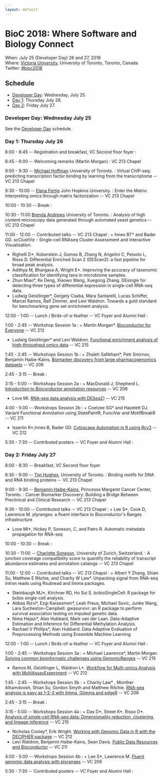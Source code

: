 ```yaml
---
layout: default
---
```

# BioC 2018: Where Software and Biology Connect

When: July 25 (Developer Day) 26 and 27, 2018 <br />
Where: [Victoria University][venue], University of Toronto, Toronto, Canada<br />
Twitter: [#bioc2018][tweet]

[tweet]: https://twitter.com/hashtag/bioc2018?f=tweets
[venue]: ./travel-accommodations

## Schedule

* [Developer Day](schedule-developer-day): Wednesday, July 25.
* [Day 1](#day-1-thursday-july-26): Thursday July 26.
* [Day 2](#day-2-friday-july-27): Friday July 27.

[1]: http://sites.utoronto.ca/andrewslab/
[2]: https://www.pmgenomics.ca/bhklab/
[3]: https://www.rits.onc.jhmi.edu/DBB/members/?members=Faculty&member=efertig1
[4]: https://csoneson.github.io/
[5]: https://hoffmanlab.org/
[6]: http://hugheslab.med.utoronto.ca/

### Developer Day: Wednesday July 25

See the [Developer Day](schedule-developer-day) schedule.
   
### Day 1: Thursday July 26

8:00 - 8:45 -- Registration and breakfast, VC Second floor foyer
: 

8:45 - 9:00 -- Welcoming remarks (Martin Morgan)
: VC 213 Chapel

9:00 - 9:30 -- [Michael Hoffman][5] University of Toronto.
: Virtual ChIP-seq: predicting transcription factor binding by
  learning from the transcriptome -- VC 213 Chapel

9:30 - 10:00 -- [Elana Fertig][3] John Hopkins University. 
: Enter the Matrix: Interpreting omics through matrix factorization -- VC 213 Chapel

10:00 - 10:30 -- Break
: 

10:30 - 11:00 [Brenda Andrews][1] University of Toronto.
: Analysis of high content microscopy data generated through automated
  yeast genetics -- VC 213 Chapel

11:00 - 12:00 -- Contributed talks -- VC 213 Chapel
: + Innes BT\* and Bader GD. scClustViz - Single-cell RNAseq Cluster
    Assessment and Interactive Visualisation.
  + Righelli D\*, Koberstein J, Gomes B, Zhang N, Angelini C,
    Peixoto L, Risso D. Differential Enriched Scan 2 (DEScan2): a
    fast pipeline for broad peak analysis.
  + Adithya M, Bhargava A, Wright E\*. Improving the accuracy of
    taxonomic classification for identifying taxa in microbiome
    samples.
  + Zhun Miao\*, Ke Deng, Xiaowo Wang, Xuegong Zhang. DEsingle for
    detecting three types of differential expression in single-cell
    RNA-seq data.
  + Ludwig Geistlinger\*, Gergely Csaba, Mara Santarelli, Lucas
    Schiffer, Marcel Ramos, Ralf Zimmer, and Levi Waldron. Towards a
    gold standard for benchmarking gene set enrichment analysis.

12:00 - 1:00 -- Lunch / Birds-of-a-feather -- VC Foyer and Alumni Hall
: 

1:00 - 2:45 --  Workshop Session 1a
: + Martin Morgan\*. [Bioconductor for Everyone][100] -- VC 212
  + Ludwig Geistlinger\* and Levi Waldron. [Functional enrichment
    analysis of high-throughput omics data][210] -- VC 215

1:45 - 2:45 --  Workshops Session 1b
: + Zhaleh Safikhani\*, Petr Smirnov, Benjamin
    Haibe-Kains. [Biomarker discovery from large pharmacogenomics
    datasets][260] -- VC 206

2:45 - 3:15 -- Break
: 

3:15 - 5:00 --  Workshops Session 2a
: + MacDonald J, Shepherd L. [Introduction to Bioconductor annotation
    resources][101] -- VC 206
  + Love MI. [RNA-seq data analysis with DESeq2][201]] -- VC 215

4:00 - 5:00 --  Workshops Session 2b
: + Coetzee SG\* and Hazelett DJ. Variant Functional Annotation
    using StatePaintR, FunciVar and MotifBreakR -- VC 211
  + Isserlin R\*,Innes B, Bader GD. [Cytoscape Automation in R using
    Rcy3][230] -- VC 212

5:30 - 7:30 -- Contributed posters -- VC Foyer and Alumni Hall
: 

### Day 2: Friday July 27

8:00 - 8:30 -- Breakfast, VC Second floor foyer

8:30 - 9:00 -- [Tim Hughes][6], University of Toronto.
: Binding motifs for DNA and RNA binding proteins -- VC 213 Chapel

9:00 - 9:30 -- [Benjamin Haibe-Kains][2], Princesss Margaret Cancer
  Center, Toronto.
: Cancer Biomarker Discovery: Building a Bridge Between Preclinical
  and Clinical Research -- VC 213 Chapel

9:30 - 10:00 --  Contributed talks -- VC 213 Chapel
: + Lee S\*, Cook D, Lawrence M. plyranges: a fluent interface to
    Bioconductor's Ranges infrastructure
  + Love MI\*, Hickey P, Soneson, C, and Patro R. Automatic metadata
    propagation for RNA-seq


10:00 - 10:30 -- Break
: 

10:30 - 11:00 -- [Charlotte Soneson][4], University of Zurich, Switzerland. 
: A junction coverage compatibility score to quantify the reliability
  of transcript abundance estimates and annotation catalogs  -- VC 213 Chapel

11:00 - 12:00 -- Contributed talks  -- VC 213 Chapel
: + Albert Y Zhang, Shian Su, Matthew E Ritchie, and Charity W
    Law\*. Unpacking signal from RNA-seq intron reads using Rsubread
    and limma packages.
  + Steinbaugh MJ\*, Kirchner RD, Ho Sui S. bcbioSingleCell: R
    package for bcbio single-cell analysis.
  + Abbas Rizvi\*, Ezgi Karaesmen\*, Leah Preus, Michael Sovic,
    Junke Wang, Lara Sucheston-Campbell. gwasurvivr: an R package to
    perform survival association testing on imputed genetic data.
  + Nima Hejazi\*, Alan Hubbard, Mark van der Laan. Data-Adaptive
    Estimation and Inference for Differential Methylation Analysis.
  + Rachael V Phillips\*, Alan Hubbard. Data Adaptive Evaluation of
    Preprocessing Methods using Ensemble Machine Learning.

12:00 - 1:00 -- Lunch / Birds-of-a-feather -- VC Foyer and Alumni Hall
: 

1:00 - 2:45 -- Workshops Session 3a
: + Michael Lawrence\*, Martin Morgan. [Solving common bioinformatic
    challenges using GenomicRanges][102] -- VC 215
  + Ramos M, Geistlinger L, Waldron L\*. [Workflow for Multi-omics
    Analysis with MultiAssayExperiment][220] -- VC 212

1:45 - 2:45 -- Workshops Session 3b
: + Charity Law\* , Monther Alhamdoosh, Shian Su, Gordon Smyth and
    Matthew Ritchie. [RNA-seq analysis is easy as 1-2-3 with limma,
    Glimma and edgeR][200] -- VC 206

2:45 - 3:15 -- Break
: 

3:15 - 5:00 -- Workshops Session 4a
: + Das D\*, Street K\*, Risso D\*. [Analysis of single-cell RNA-seq
    data: Dimensionality reduction, clustering, and lineage
    inference][202] -- VC 215
  + Nicholas Cooley\*, Erik Wright. [Working with Genomic Data in R
    with the DECIPHER package][250] -- VC 212
  + Levi Waldron, Benjamin Haibe-Kains, Sean Davis. [Public Data
    Resources and Bioconductor][103] -- VC 211

4:00 - 5:00 -- Workshops Session 4b
: + Lee S\*, Lawrence M. [Fluent genomic data analysis with plyranges][240]
    -- VC 206

5:30 - 7:30 -- Contributed posters -- VC Foyer and Alumni Hall
: 


[100]: http://bioconductor.github.io/BiocWorkshops/r-and-bioconductor-for-everyone-an-introduction.html
[101]: http://bioconductor.github.io/BiocWorkshops/introduction-to-bioconductor-annotation-resources.html
[102]: http://bioconductor.github.io/BiocWorkshops/solving-common-bioinformatic-challenges-using-genomicranges.html
[103]: http://bioconductor.github.io/BiocWorkshops/public-data-resources-and-bioconductor.html

[200]: http://bioconductor.github.io/BiocWorkshops/rna-seq-analysis-is-easy-as-1-2-3-with-limma-glimma-and-edger.html
[201]: http://bioconductor.github.io/BiocWorkshops/rna-seq-data-analysis-with-deseq2.html
[202]: http://bioconductor.github.io/BiocWorkshops/analysis-of-single-cell-rna-seq-data-dimensionality-reduction-clustering-and-lineage-inference.html
[210]: http://bioconductor.github.io/BiocWorkshops/functional-enrichment-analysis-of-high-throughput-omics-data.html
[220]: http://bioconductor.github.io/BiocWorkshops/workflow-for-multi-omics-analysis-with-multiassayexperiment.html
[230]: http://bioconductor.github.io/BiocWorkshops/cytoscape-automation-in-r-using-rcy3.html
[240]: http://bioconductor.github.io/BiocWorkshops/fluent-genomic-data-analysis-with-plyranges.html
[250]: http://bioconductor.github.io/BiocWorkshops/working-with-genomic-data-in-r-with-the-decipher-package.html
[260]: http://bioconductor.github.io/BiocWorkshops/biomarker-discovery-from-large-pharmacogenomics-datasets.html
